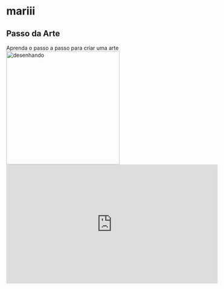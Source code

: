 # mariii
<!DOCTYPE html>
<html>
  <head>
    <title>Passo da Arte</title>
    <meta http-equiv=“Content-Type” content=“text/html;tcharset=utf-8”>
  </head>
  <body>
    <h2>Passo da Arte</h2>
    <div>Aprenda o passo a passo para criar uma arte</div>
<img src="https://lh3.googleusercontent.com/-UhSolksKHgA/YQ3Dd2-gInI/AAAAAAAAUqg/nhZv2sWoLfknwzAlh2cAfQ52EENPv5N-ACLcBGAsYHQ/s16000/image.png" alt="desenhando" widht=300 height=300>
<iframe width="560" height="315" src="https://www.youtube.com/embed/EkhrDQyJXFY" title="YouTube video player" frameborder="0" allow="accelerometer; autoplay; clipboard-write; encrypted-media; gyroscope; picture-in-picture" allowfullscreen></iframe>
</body>
</html>
